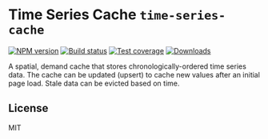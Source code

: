 # Time Series Cache `time-series-cache`

[![NPM version][npm-image]][npm-url]
[![Build status][travis-image]][travis-url]
[![Test coverage][coveralls-image]][coveralls-url]
[![Downloads][downloads-image]][downloads-url]

A spatial, demand cache that stores chronologically-ordered time series data.
The cache can be updated (upsert) to cache new values after an initial page
load. Stale data can be evicted based on time.

## License

MIT

[npm-image]: https://img.shields.io/npm/v/@georgesapkin/time-series-cache.svg?style=flat-square
[npm-url]: https://npmjs.org/package/@georgesapkin/time-series-cache
[travis-image]: https://img.shields.io/travis/GeorgeSapkin/time-series-cache.svg?style=flat-square
[travis-url]: https://travis-ci.org/GeorgeSapkin/time-series-cache
[coveralls-image]: https://img.shields.io/coveralls/GeorgeSapkin/time-series-cache.svg?style=flat-square
[coveralls-url]: https://coveralls.io/r/GeorgeSapkin/time-series-cache
[downloads-image]: https://img.shields.io/npm/dm/@georgesapkin/time-series-cache.svg?style=flat-square
[downloads-url]: https://npmjs.org/package/@georgesapkin/time-series-cache
